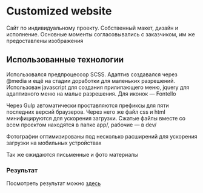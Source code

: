 # Customized website #
Сайт по индивидуальному проекту. Собственный макет, дизайн и исполнение.  Основные моменты согласовывались с заказчиком, им же предоставлены изображения

## Использованные технологии ##
Использовался предпроцессор SCSS. Адаптив создавался через @media и ещё на стадии доработки для маленьких разрешений. 
Использован javascript для создания прилипающего меню, jquery для адаптивного меню на малые разрешения. 
Для иконок — Fontello

Через Gulp автоматически проставляются префиксы для пяти последних версий браузеров. Через него же файл css и html минифицируются для ускорения загрузки. Сжатые файлы вместе со всем проектом находятся в папке app/, рабочие — в dev/

Фотографии оптимизированы под несколько расширений для ускорения загрузки на мобильных устройствах

Так же ожидаются письменные и фото материалы

### Результат ###
Посмотреть результат можно  [здесь](https://grant-inna.github.io/Customized_website/)
